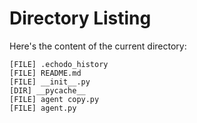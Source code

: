 # Directory Listing

Here's the content of the current directory:

```
[FILE] .echodo_history
[FILE] README.md
[FILE] __init__.py
[DIR] __pycache__
[FILE] agent copy.py
[FILE] agent.py
```